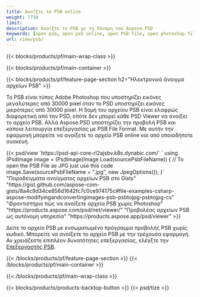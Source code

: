 ```yaml
---
title: Ανοίξτε το PSB online
weight: 7730
limit: 
description: Ανοίξτε το PSB με τη δύναμη του Aspose.PSD
keywords: [open psb, open psb online, open PSB file, open photoshop file, preview psb]
url: view/psb/
---
```


{{< blocks/products/pf/main-wrap-class >}}

{{< blocks/products/pf/main-container >}}

{{< blocks/products/pf/feature-page-section h2="Ηλεκτρονικό άνοιγμα αρχείων PSB" >}}
<p>Το PSB είναι τύπος Adobe Photoshop που υποστηρίζει εικόνες μεγαλύτερες από 30000 pixel όταν το PSD υποστηρίζει εικόνες μικρότερες από 30000 pixel. Η δομή του αρχείου PSB είναι ελαφρώς διαφορετική από την PSD, οπότε δεν μπορεί κάθε PSD Viewer να ανοίξει το αρχείο PSB. Αλλά Aspose.PSD υποστηρίζει την προβολή PSB και κάποια λειτουργία επεξεργασίας με PSB File Format. Με αυτήν την εφαρμογή μπορείτε να ανοίξετε το αρχείο PSB online και από οποιαδήποτε συσκευή.</p>
{{< psd/view `https://psd-api-core-rl2ajsbv.k8s.dynabic.com/` 
`    using (PsdImage image = (PsdImage)Image.Load(sourcePsbFileName))
    {
	    // To open the PSB File as JPG just use this code
        image.Save(sourcePsbFileName + ".jpg",  new JpegOptions());
    }` 
"Παραδείγματα ανοίγματος αρχείων PSB στο Gists" "https://gist.github.com/aspose-com-gists/8a4c9d34ce856d1642fc7c0ce974175c#file-examples-csharp-aspose-modifyingandconvertingimages-psb-psbtojpg-psbtojpg-cs" 
"Φροντιστήριο πώς να ανοίξετε αρχεία PSB χωρίς Photoshop" "https://products.aspose.com/psd/net/viewer/" 
"Προβολέας αρχείων PSB ως αυτόνομη υπηρεσία" "https://products.aspose.app/psd/viewer" >}}
<p>Δείτε το αρχείο PSB με ενσωματωμένο πρόγραμμα προβολής PSB χωρίς κωδικό. Μπορείτε να ανοίξετε το αρχείο PSB με την τρέχουσα εφαρμογή. Αν χρειάζεστε επιπλέον δυνατότητες επεξεργασίας, ελέγξτε την <a href="https://products.aspose.app/psd/template-editor">Επεξεργαστής PSB</a>.</p>
{{< /blocks/products/pf/feature-page-section >}}
{{< /blocks/products/pf/main-container >}}


{{< /blocks/products/pf/main-wrap-class >}}

{{< blocks/products/products-backtop-button >}}
{{< psd/tize >}}
